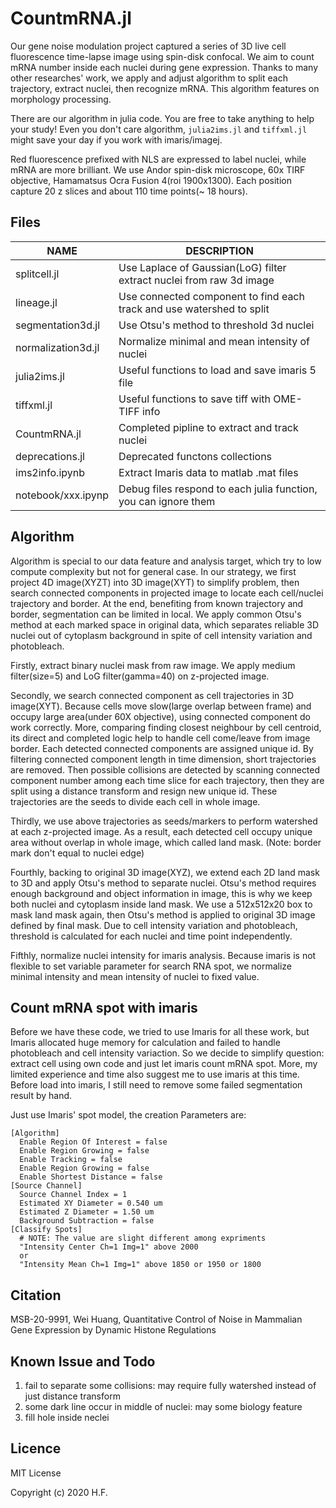 # CountmRNA.jl
Our gene noise modulation project captured a series of 3D live cell fluorescence
time-lapse image using spin-disk confocal. We aim to count mRNA number inside
each nuclei during gene expression. Thanks to many other researches' work, we apply
and adjust algorithm to split each trajectory, extract nuclei, then recognize mRNA. 
This algorithm features on morphology processing.

There are our algorithm in julia code. You are free to take anything to help your study!
Even you don't care algorithm, `julia2ims.jl` and `tiffxml.jl` might save your
day if you work with imaris/imagej.

Red fluorescence prefixed with NLS are expressed to label nuclei, while mRNA are
more brilliant. We use Andor spin-disk microscope, 60x TIRF objective,
Hamamatsus Ocra Fusion 4(roi 1900x1300). Each position capture 20 z slices and
about 110 time points(~ 18 hours).

## Files

| NAME              | DESCRIPTION |
|-------------------|----------------------------------------------------------
| splitcell.jl      | Use Laplace of Gaussian(LoG) filter extract nuclei from raw 3d image |
| lineage.jl        | Use connected component to find each track and use watershed to split |
| segmentation3d.jl | Use Otsu's method to threshold 3d nuclei |
| normalization3d.jl| Normalize minimal and mean intensity of nuclei |
| julia2ims.jl      | Useful functions to load and save imaris 5 file |
| tiffxml.jl        | Useful functions to save tiff with OME-TIFF info |
| CountmRNA.jl         | Completed pipline to extract and track nuclei  |
| deprecations.jl   | Deprecated functons collections |
| ims2info.ipynb    | Extract Imaris data to matlab .mat files |
| notebook/xxx.ipynp| Debug files respond to each julia function, you can ignore them |


## Algorithm
Algorithm is special to our data feature and analysis target, which try to low
compute complexity but not for general case. In our strategy, we first project 4D
image(XYZT) into 3D image(XYT) to simplify problem, then search connected components
in projected image to locate each cell/nuclei trajectory and border. At the end,
benefiting from known trajectory and border, segmentation can be limited in
local. We apply common Otsu's method at each marked space in original data,
which separates reliable 3D nuclei out of cytoplasm background in spite of cell
intensity variation and photobleach.

Firstly, extract binary nuclei mask from raw image. We apply medium filter(size=5) and
LoG filter(gamma=40) on z-projected image. 

Secondly, we search connected component as cell trajectories in 3D image(XYT).
Because cells move slow(large overlap between frame) and occupy large area(under 60X objective), using
connected component do work correctly. More, comparing finding closest neighbour
by cell centroid, its direct and completed logic help to handle cell come/leave
from image border. Each detected connected components are assigned unique id. By
filtering connected component length in time dimension, short trajectories are
removed. Then possible collisions are detected by scanning connected component
number among each time slice for each trajectory, then they are split using a
distance transform and resign new unique id. These trajectories are the seeds to
divide each cell in whole image.

Thirdly, we use above trajectories as seeds/markers to perform watershed at each
z-projected image. As a result, each detected cell occupy unique area without
overlap in whole image, which called land mask. (Note: border mark don't equal
to nuclei edge)

Fourthly, backing to original 3D image(XYZ), we extend each 2D land mask to 3D
and apply Otsu's method to separate nuclei. Otsu's method requires enough
background and object information in image, this is why we keep both nuclei and
cytoplasm inside land mask. We use a 512x512x20 box to mask land mask again,
then Otsu's method is applied to original 3D image defined by final mask. Due to
cell intensity variation and photobleach, threshold is calculated for each nuclei 
and time point independently.

Fifthly, normalize nuclei intensity for imaris analysis. Because imaris is not
flexible to set variable parameter for search RNA spot, we normalize minimal
intensity and mean intensity of nuclei to fixed value.


## Count mRNA spot with imaris
Before we have these code, we tried to use Imaris for all these work, but Imaris allocated
huge memory for calculation and failed to handle photobleach and cell intensity
variaction. So we decide to simplify question: extract cell using own code and 
just let imaris count mRNA spot. More, my limited experience and time also
suggest me to use imaris at this time. Before load into imaris, I still need to
remove some failed segmentation result by hand.

Just use Imaris' spot model, the creation Parameters are:
```
[Algorithm]
  Enable Region Of Interest = false
  Enable Region Growing = false
  Enable Tracking = false
  Enable Region Growing = false
  Enable Shortest Distance = false
[Source Channel]
  Source Channel Index = 1
  Estimated XY Diameter = 0.540 um
  Estimated Z Diameter = 1.50 um
  Background Subtraction = false
[Classify Spots]
  # NOTE: The value are slight different among expriments
  "Intensity Center Ch=1 Img=1" above 2000 
  or
  "Intensity Mean Ch=1 Img=1" above 1850 or 1950 or 1800
```

## Citation
MSB-20-9991, Wei Huang, Quantitative Control of Noise in Mammalian Gene Expression by Dynamic Histone Regulations


## Known Issue and Todo
1. fail to separate some collisions: may require fully watershed instead of
just distance transform
2. some dark line occur in middle of nuclei: may some biology feature
3. fill hole inside neclei


## Licence
MIT License

Copyright (c) 2020 H.F.
